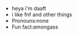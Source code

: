 - heya i'm daaft
- i like fnf and other things
- Pronouns:none
- Fun fact:amongass

<!---
Daafty/Daafty is a ✨ special ✨ repository because its `README.md` (this file) appears on your GitHub profile.
You can click the Preview link to take a look at your changes.
--->
